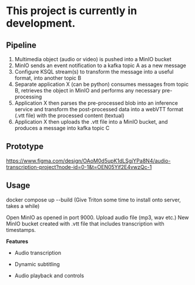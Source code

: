# This project is currently in development.

## Pipeline
1. Multimedia object (audio or video) is pushed into a MinIO bucket
2. MinIO sends an event notification to a kafka topic A as a new message
3. Configure KSQL stream(s) to transform the message into a useful format, into another topic B
4. Separate application X (can be python) consumes messages from topic B, retrieves the object in MinIO and performs any necessary pre-processing
5. Application X then parses the pre-processed blob into an inference service and transform the post-processed data into a webVTT format (.vtt file) with the processed content (textual)
6. Application X then uploads the .vtt file into a MinIO bucket, and produces a message into kafka topic C

## Prototype
https://www.figma.com/design/OAoM0d5upK1dLSgjYPa8N4/audio-transcription-project?node-id=0-1&t=OEN05Yif2E4vwzQc-1

## Usage
docker compose up --build
(Give Triton some time to install onto server, takes a while)

Open MinIO as opened in port 9000.
Upload audio file (mp3, wav etc.)
New MinIO bucket created with .vtt file that includes transcription with timestamps. 

**Features**
- Audio transcription

- Dynamic subtitling

- Audio playback and controls
